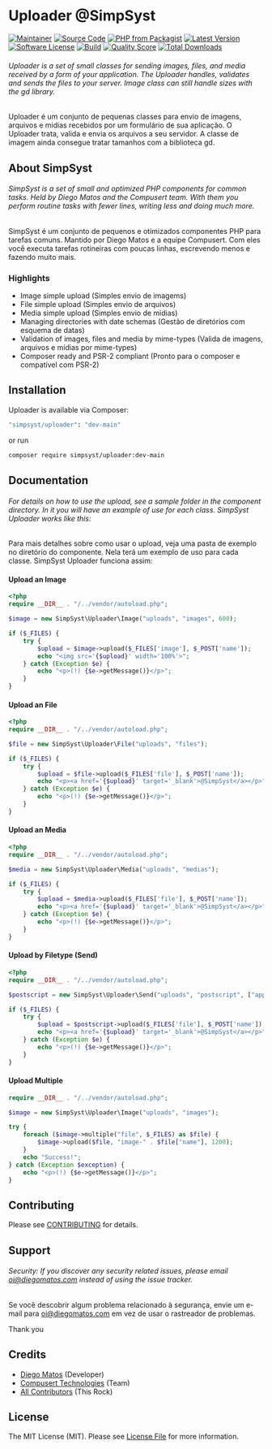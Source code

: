 # Uploader @SimpSyst

[![Maintainer](http://img.shields.io/badge/maintainer-@diegoamatos-blue.svg?style=flat-square)](https://twitter.com/diegoamatos)
[![Source Code](http://img.shields.io/badge/source-simpsyst/uploader-blue.svg?style=flat-square)](https://github.com/diegoamatos/uploader)
[![PHP from Packagist](https://img.shields.io/packagist/php-v/simpsyst/uploader.svg?style=flat-square)](https://packagist.org/packages/simpsyst/uploader)
[![Latest Version](https://img.shields.io/github/release/diegoamatos/uploader.svg?style=flat-square)](https://github.com/diegoamatos/uploader/releases)
[![Software License](https://img.shields.io/badge/license-MIT-brightgreen.svg?style=flat-square)](LICENSE)
[![Build](https://img.shields.io/scrutinizer/build/g/diegoamatos/uploader.svg?style=flat-square)](https://scrutinizer-ci.com/g/diegoamatos/uploader)
[![Quality Score](https://img.shields.io/scrutinizer/g/diegoamatos/uploader.svg?style=flat-square)](https://scrutinizer-ci.com/g/diegoamatos/uploader)
[![Total Downloads](https://img.shields.io/packagist/dt/simpsyst/uploader.svg?style=flat-square)](https://packagist.org/packages/simpsyst/uploader)

###### Uploader is a set of small classes for sending images, files, and media received by a form of your application. The Uploader handles, validates and sends the files to your server. Image class can still handle sizes with the gd library.

Uploader é um conjunto de pequenas classes para envio de imagens, arquivos e midias recebidos por um formulário de sua aplicação. O Uploader trata, valida e envia os arquivos a seu servidor. A classe de imagem ainda consegue tratar tamanhos com a biblioteca gd.

## About SimpSyst

###### SimpSyst is a set of small and optimized PHP components for common tasks. Held by Diego Matos and the Compusert team. With them you perform routine tasks with fewer lines, writing less and doing much more.

SimpSyst é um conjunto de pequenos e otimizados componentes PHP para tarefas comuns. Mantido por Diego Matos e a equipe Compusert. Com eles você executa tarefas rotineiras com poucas linhas, escrevendo menos e fazendo muito mais.

### Highlights

- Image simple upload (Simples envio de imagems)
- File simple upload (Simples envio de arquivos)
- Media simple upload (Simples envio de midias)
- Managing directories with date schemas (Gestão de diretórios com esquema de datas)
- Validation of images, files and media by mime-types (Valida de imagens, arquivos e mídias por mime-types)
- Composer ready and PSR-2 compliant (Pronto para o composer e compatível com PSR-2)

## Installation

Uploader is available via Composer:

```bash
"simpsyst/uploader": "dev-main"
```

or run

```bash
composer require simpsyst/uploader:dev-main
```

## Documentation

###### For details on how to use the upload, see a sample folder in the component directory. In it you will have an example of use for each class. SimpSyst Uploader works like this:

Para mais detalhes sobre como usar o upload, veja uma pasta de exemplo no diretório do componente. Nela terá um exemplo de uso para cada classe. SimpSyst Uploader funciona assim:

#### Upload an Image

```php
<?php
require __DIR__ . "/../vendor/autoload.php";

$image = new SimpSyst\Uploader\Image("uploads", "images", 600);

if ($_FILES) {
    try {
        $upload = $image->upload($_FILES['image'], $_POST['name']);
        echo "<img src='{$upload}' width='100%'>";
    } catch (Exception $e) {
        echo "<p>(!) {$e->getMessage()}</p>";
    }
}
```

#### Upload an File

```php
<?php
require __DIR__ . "/../vendor/autoload.php";

$file = new SimpSyst\Uploader\File("uploads", "files");

if ($_FILES) {
    try {
        $upload = $file->upload($_FILES['file'], $_POST['name']);
        echo "<p><a href='{$upload}' target='_blank'>@SimpSyst</a></p>";
    } catch (Exception $e) {
        echo "<p>(!) {$e->getMessage()}</p>";
    }
}
```

#### Upload an Media

```php
<?php
require __DIR__ . "/../vendor/autoload.php";

$media = new SimpSyst\Uploader\Media("uploads", "medias");

if ($_FILES) {
    try {
        $upload = $media->upload($_FILES['file'], $_POST['name']);
        echo "<p><a href='{$upload}' target='_blank'>@SimpSyst</a></p>";
    } catch (Exception $e) {
        echo "<p>(!) {$e->getMessage()}</p>";
    }
}
```

#### Upload by Filetype (Send)

```php
<?php
require __DIR__ . "/../vendor/autoload.php";

$postscript = new SimpSyst\Uploader\Send("uploads", "postscript", ["application/postscript"]);

if ($_FILES) {
    try {
        $upload = $postscript->upload($_FILES['file'], $_POST['name']);
        echo "<p><a href='{$upload}' target='_blank'>@SimpSyst</a></p>";
    } catch (Exception $e) {
        echo "<p>(!) {$e->getMessage()}</p>";
    }
}
```

#### Upload Multiple

```php
require __DIR__ . "/../vendor/autoload.php";

$image = new SimpSyst\Uploader\Image("uploads", "images");

try {
    foreach ($image->multiple("file", $_FILES) as $file) {
        $image->upload($file, "image-" . $file["name"], 1200);
    }
    echo "Success!";
} catch (Exception $exception) {
    echo "<p>(!) {$e->getMessage()}</p>";
}
```

## Contributing

Please see [CONTRIBUTING](https://github.com/diegoamatos/uploader/blob/master/CONTRIBUTING.md) for details.

## Support

###### Security: If you discover any security related issues, please email oi@diegomatos.com instead of using the issue tracker.

Se você descobrir algum problema relacionado à segurança, envie um e-mail para oi@diegomatos.com em vez de usar o rastreador de problemas.

Thank you

## Credits

- [Diego Matos](https://github.com/diegoamatos) (Developer)
- [Compusert Technologies](https://github.com/compusert) (Team)
- [All Contributors](https://github.com/diegoamatos/uploader/contributors) (This Rock)

## License

The MIT License (MIT). Please see [License File](https://github.com/diegoamatos/uploader/blob/master/LICENSE) for more information.
